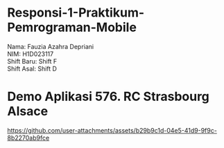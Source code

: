﻿# Responsi-1-Praktikum-Pemrograman-Mobile
Nama: Fauzia Azahra Depriani<br>
NIM: H1D023117<br>
Shift Baru: Shift F<br>
Shift Asal: Shift D

 # Demo Aplikasi 576. RC Strasbourg Alsace
https://github.com/user-attachments/assets/b29b9c1d-04e5-41d9-9f9c-8b2270ab9fce

